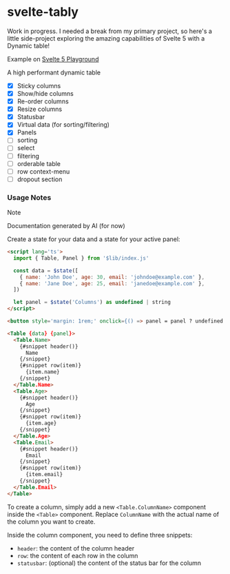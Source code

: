 # svelte-tably

Work in progress. I needed a break from my primary project, so here's a little side-project exploring the amazing capabilities of Svelte 5 with a Dynamic table!

Example on [Svelte 5 Playground](https://svelte.dev/playground/a16d71c97445455e80a55b77ec1cf915?version=5)

A high performant dynamic table

- [x] Sticky columns
- [x] Show/hide columns
- [x] Re-order columns
- [x] Resize columns
- [x] Statusbar
- [x] Virtual data (for sorting/filtering)
- [x] Panels
- [ ] sorting
- [ ] select
- [ ] filtering
- [ ] orderable table
- [ ] row context-menu
- [ ] dropout section

### Usage Notes

> [!NOTE]  
> Documentation generated by AI (for now)

Create a state for your data and a state for your active panel:

```markdown
<script lang='ts'>
  import { Table, Panel } from '$lib/index.js'

  const data = $state([
    { name: 'John Doe', age: 30, email: 'johndoe@example.com' },
    { name: 'Jane Doe', age: 25, email: 'janedoe@example.com' },
  ])

  let panel = $state('Columns') as undefined | string
</script>

<button style='margin: 1rem;' onclick={() => panel = panel ? undefined : 'Columns'}>Toggle panel</button>

<Table {data} {panel}>
  <Table.Name>
    {#snippet header()}
      Name
    {/snippet}
    {#snippet row(item)}
      {item.name}
    {/snippet}
  </Table.Name>
  <Table.Age>
    {#snippet header()}
      Age
    {/snippet}
    {#snippet row(item)}
      {item.age}
    {/snippet}
  </Table.Age>
  <Table.Email>
    {#snippet header()}
      Email
    {/snippet}
    {#snippet row(item)}
      {item.email}
    {/snippet}
  </Table.Email>
</Table>
```

To create a column, simply add a new `<Table.ColumnName>` component inside the `<Table>` component. Replace `ColumnName` with the actual name of the column you want to create.

 Inside the column component, you need to define three snippets:

* `header`: the content of the column header
* `row`: the content of each row in the column
* `statusbar`: (optional) the content of the status bar for the column
